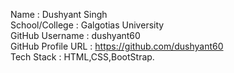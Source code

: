 Name : Dushyant Singh <br />
School/College : Galgotias University <br />
GitHub Username : dushyant60 <br />
GitHub Profile URL : https://github.com/dushyant60  <br />
Tech Stack : HTML,CSS,BootStrap.
